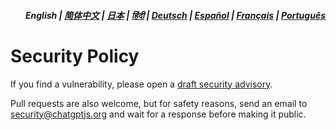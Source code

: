 <div align="right">
<h5>English | <a href="zh-cn/SECURITY.md">简体中文</a> | <a href="ja/SECURITY.md">日本</a> | <a href="hi/SECURITY.md">हिंदी</a> | <a href="de/SECURITY.md">Deutsch</a> | <a href="es/SECURITY.md">Español</a> | <a href="fr/SECURITY.md">Français</a> | <a href="pt/SECURITY.md">Português</a></h5>
</div>

# Security Policy

If you find a vulnerability, please open a [draft security advisory](https://github.com/kudoai/chatgpt.js/security/advisories/new).

Pull requests are also welcome, but for safety reasons, send an email to security@chatgptjs.org and wait for a response before making it public.
